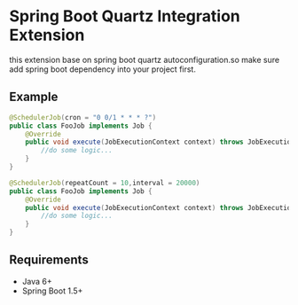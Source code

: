 # Spring Boot Quartz Integration Extension
this extension base on spring boot quartz autoconfiguration.so make sure add spring boot dependency into your project first.
## Example
```java
@SchedulerJob(cron = "0 0/1 * * * ?")
public class FooJob implements Job {
    @Override
    public void execute(JobExecutionContext context) throws JobExecutionException {
        //do some logic...
    }
}
```
```java
@SchedulerJob(repeatCount = 10,interval = 20000)
public class FooJob implements Job {
    @Override
    public void execute(JobExecutionContext context) throws JobExecutionException {
        //do some logic...
    }
}
```
## Requirements
- Java 6+
- Spring Boot 1.5+